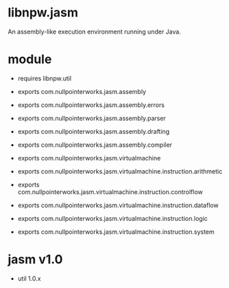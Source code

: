 # libnpw.jasm
An assembly-like execution environment running under Java.

# module
* requires libnpw.util
* exports com.nullpointerworks.jasm.assembly
* exports com.nullpointerworks.jasm.assembly.errors
* exports com.nullpointerworks.jasm.assembly.parser
* exports com.nullpointerworks.jasm.assembly.drafting
* exports com.nullpointerworks.jasm.assembly.compiler

* exports com.nullpointerworks.jasm.virtualmachine
* exports com.nullpointerworks.jasm.virtualmachine.instruction.arithmetic
* exports com.nullpointerworks.jasm.virtualmachine.instruction.controlflow
* exports com.nullpointerworks.jasm.virtualmachine.instruction.dataflow
* exports com.nullpointerworks.jasm.virtualmachine.instruction.logic
* exports com.nullpointerworks.jasm.virtualmachine.instruction.system
	
# jasm v1.0
* util 1.0.x
